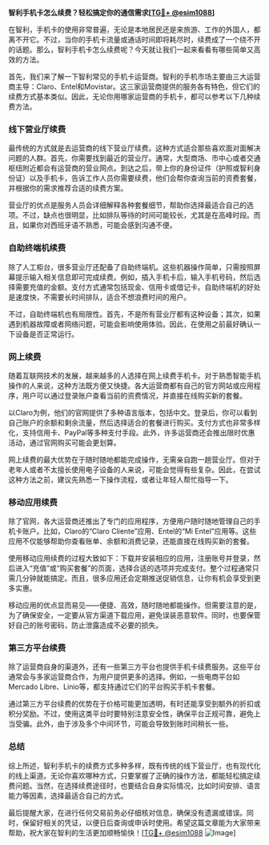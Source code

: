 **智利手机卡怎么续费？轻松搞定你的通信需求[[TG💪+ @esim1088](https://t.me/s/esim1088)]**

在智利，手机卡的使用非常普遍，无论是本地居民还是来旅游、工作的外国人，都离不开它。不过，当你的手机卡流量或通话时间即将耗尽时，续费成了一个绕不开的话题。那么，智利手机卡怎么续费呢？今天就让我们一起来看看有哪些简单又高效的方法。

首先，我们来了解一下智利常见的手机卡运营商。智利的手机市场主要由三大运营商主导：Claro、Entel和Movistar。这三家运营商提供的服务各有特色，但它们的续费方式基本类似。因此，无论你用哪家运营商的手机卡，都可以参考以下几种续费方法。

### **线下营业厅续费**

最传统的方式就是去运营商的线下营业厅续费。这种方式适合那些喜欢面对面解决问题的人群。首先，你需要找到最近的营业厅。通常，大型商场、市中心或者交通枢纽附近都会有运营商的营业网点。到达之后，带上你的身份证件（护照或智利身份证）以及手机卡，告诉工作人员你需要续费，他们会帮你查询当前的资费套餐，并根据你的需求推荐合适的续费方案。

营业厅的优点是服务人员会详细解释各种套餐细节，帮助你选择最适合自己的选项。不过，缺点也很明显，比如排队等待的时间可能较长，尤其是在高峰时段。而且，如果你对西班牙语不熟悉，可能会感到沟通不便。

### **自助终端机续费**

除了人工柜台，很多营业厅还配备了自助终端机。这些机器操作简单，只需按照屏幕提示输入相关信息即可完成续费。例如，插入手机卡后，输入手机号码，然后选择需要充值的金额。支付方式通常包括现金、信用卡或借记卡。自助终端机的好处是速度快，不需要长时间排队，适合不想浪费时间的用户。

不过，自助终端机也有局限性。首先，不是所有营业厅都有这种设备；其次，如果遇到机器故障或者网络问题，可能会影响使用体验。因此，在使用之前最好确认一下设备是否正常运行。

### **网上续费**

随着互联网技术的发展，越来越多的人选择在网上续费手机卡。对于熟悉智能手机操作的人来说，这种方法既方便又快捷。各大运营商都有自己的官方网站或应用程序，用户可以通过登录账户查看当前的资费情况，并直接在线购买新的套餐。

以Claro为例，他们的官网提供了多种语言版本，包括中文。登录后，你可以看到自己账户的余额和剩余流量，然后选择适合的套餐进行购买。支付方式也非常多样化，支持信用卡、PayPal等多种支付手段。此外，许多运营商还会推出限时优惠活动，通过官网购买可能会更划算。

网上续费的最大优势在于随时随地都能完成操作，无需亲自跑一趟营业厅。但对于老年人或者不太擅长使用电子设备的人来说，可能会觉得有些复杂。因此，在尝试这种方法之前，建议先熟悉一下操作流程，或者让年轻人帮忙指导一下。

### **移动应用续费**

除了官网，各大运营商还推出了专门的应用程序，方便用户随时随地管理自己的手机卡账户。比如，Claro的“Claro Cliente”应用、Entel的“Mi Entel”应用等。这些应用不仅能够帮助你查看账单、余额和消费记录，还能直接在线购买新的套餐。

使用移动应用续费的过程大致如下：下载并安装相应的应用，注册账号并登录，然后进入“充值”或“购买套餐”的页面，选择合适的选项并完成支付。整个过程通常只需几分钟就能搞定。而且，很多应用还会定期推送促销信息，让你有机会享受到更多实惠。

移动应用的优点显而易见——便捷、高效，随时随地都能操作。但需要注意的是，为了确保安全，一定要从官方渠道下载应用，避免误装恶意软件。同时，也要保管好自己的账号密码，防止泄露造成不必要的损失。

### **第三方平台续费**

除了运营商自身的渠道外，还有一些第三方平台也提供手机卡续费服务。这些平台通常会与多家运营商合作，为用户提供更多的选择。例如，一些电商平台如Mercado Libre、Linio等，都支持通过它们的平台购买手机卡套餐。

通过第三方平台续费的优势在于价格可能更加透明，有时还能享受到额外的折扣或积分奖励。不过，使用这类平台时要特别注意安全性，确保平台正规可靠，避免上当受骗。此外，由于涉及多个中间环节，可能会导致到账时间稍长一些。

### **总结**

综上所述，智利手机卡的续费方式多种多样，既有传统的线下营业厅，也有现代化的线上渠道。无论你喜欢哪种方式，只要掌握了正确的操作方法，都能轻松搞定续费问题。当然，在选择续费途径时，也要结合自身实际情况，比如时间安排、语言能力等因素，选择最适合自己的方式。

最后提醒大家，在进行任何交易前务必仔细核对信息，确保没有遗漏或错误。同时，保留好相关的凭证，以便日后查询或申诉时使用。希望这篇文章能为大家带来帮助，祝大家在智利的生活更加顺畅愉快！[[TG💪+ @esim1088](https://t.me/s/esim1088) ![Image](https://i.postimg.cc/4NQfJmqS/Snipaste-2025-05-13-00-14-12.png)]
